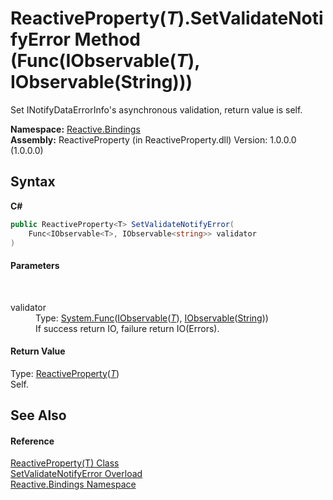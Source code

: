# ReactiveProperty(*T*).SetValidateNotifyError Method (Func(IObservable(*T*), IObservable(String)))
 


Set INotifyDataErrorInfo's asynchronous validation, return value is self.


**Namespace:**&nbsp;<a href="c3971206-685a-088e-bb60-d89f59135b99">Reactive.Bindings</a><br />**Assembly:**&nbsp;ReactiveProperty (in ReactiveProperty.dll) Version: 1.0.0.0 (1.0.0.0)

## Syntax

**C#**<br />
``` C#
public ReactiveProperty<T> SetValidateNotifyError(
	Func<IObservable<T>, IObservable<string>> validator
)
```


#### Parameters
&nbsp;<dl><dt>validator</dt><dd>Type: <a href="http://msdn2.microsoft.com/en-us/library/bb549151" target="_blank">System.Func</a>(<a href="http://msdn2.microsoft.com/en-us/library/dd990377" target="_blank">IObservable</a>(<a href="f3535edb-3165-1739-6d01-0a18033afe61">*T*</a>), <a href="http://msdn2.microsoft.com/en-us/library/dd990377" target="_blank">IObservable</a>(<a href="http://msdn2.microsoft.com/en-us/library/s1wwdcbf" target="_blank">String</a>))<br />If success return IO<null>, failure return IO<IEnumerable>(Errors).</dd></dl>

#### Return Value
Type: <a href="f3535edb-3165-1739-6d01-0a18033afe61">ReactiveProperty</a>(<a href="f3535edb-3165-1739-6d01-0a18033afe61">*T*</a>)<br />Self.

## See Also


#### Reference
<a href="f3535edb-3165-1739-6d01-0a18033afe61">ReactiveProperty(T) Class</a><br /><a href="3de1d518-4848-7a45-6a5f-abe537075a1e">SetValidateNotifyError Overload</a><br /><a href="c3971206-685a-088e-bb60-d89f59135b99">Reactive.Bindings Namespace</a><br />